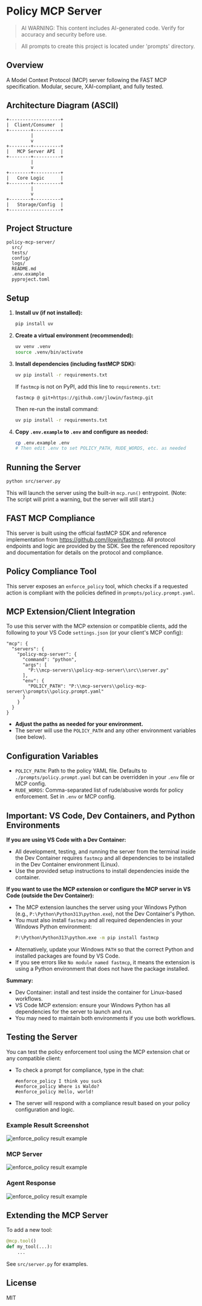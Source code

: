<!--
File name: README.md
File description: Project overview and instructions.
Author: AI Generated
Date created: 2025-06-02
Last modified date: 2025-06-02
Version number: 1.0
AI WARNING: This file is generated with AI assistance. Please review and verify the content before use.
-->
# Policy MCP Server

> AI WARNING: This content includes AI-generated code. Verify for accuracy and security before use.

> All prompts to create this project is located under 'prompts' directory.

## Overview
A Model Context Protocol (MCP) server following the FAST MCP specification. Modular, secure, XAI-compliant, and fully tested.

## Architecture Diagram (ASCII)

```
+-------------------+
|  Client/Consumer  |
+--------+----------+
         |
         v
+--------+----------+
|   MCP Server API  |
+--------+----------+
         |
         v
+--------+----------+
|   Core Logic      |
+--------+----------+
         |
         v
+--------+----------+
|   Storage/Config  |
+-------------------+
```

## Project Structure

```
policy-mcp-server/
  src/
  tests/
  config/
  logs/
  README.md
  .env.example
  pyproject.toml
```

## Setup

1. **Install uv (if not installed):**
   ```bash
   pip install uv
   ```
2. **Create a virtual environment (recommended):**
   ```bash
   uv venv .venv
   source .venv/bin/activate
   ```
3. **Install dependencies (including fastMCP SDK):**
   ```bash
   uv pip install -r requirements.txt
   ```
   If `fastmcp` is not on PyPI, add this line to `requirements.txt`:
   
   ```text
   fastmcp @ git+https://github.com/jlowin/fastmcp.git
   ```
   
   Then re-run the install command:
   ```bash
   uv pip install -r requirements.txt
   ```
4. **Copy `.env.example` to `.env` and configure as needed:**
   ```bash
   cp .env.example .env
   # Then edit .env to set POLICY_PATH, RUDE_WORDS, etc. as needed
   ```

## Running the Server

```bash
python src/server.py
```

This will launch the server using the built-in `mcp.run()` entrypoint. (Note: The script will print a warning, but the server will still start.)

## FAST MCP Compliance

This server is built using the official fastMCP SDK and reference implementation from https://github.com/jlowin/fastmcp. All protocol endpoints and logic are provided by the SDK. See the referenced repository and documentation for details on the protocol and compliance.

## Policy Compliance Tool

This server exposes an `enforce_policy` tool, which checks if a requested action is compliant with the policies defined in `prompts/policy.prompt.yaml`.

## MCP Extension/Client Integration

To use this server with the MCP extension or compatible clients, add the following to your VS Code `settings.json` (or your client's MCP config):

```jsonc
"mcp": {
  "servers": {
    "policy-mcp-server": {
      "command": "python",
      "args": [
        "P:\\mcp-servers\\policy-mcp-server\\src\\server.py"
      ],
      "env": {
        "POLICY_PATH": "P:\\mcp-servers\\policy-mcp-server\\prompts\\policy.prompt.yaml"
      }
    }
  }
}
```
- **Adjust the paths as needed for your environment.**
- The server will use the `POLICY_PATH` and any other environment variables (see below).

## Configuration Variables

- `POLICY_PATH`: Path to the policy YAML file. Defaults to `./prompts/policy.prompt.yaml` but can be overridden in your `.env` file or MCP config.
- `RUDE_WORDS`: Comma-separated list of rude/abusive words for policy enforcement. Set in `.env` or MCP config.

## Important: VS Code, Dev Containers, and Python Environments

**If you are using VS Code with a Dev Container:**
- All development, testing, and running the server from the terminal inside the Dev Container requires `fastmcp` and all dependencies to be installed in the Dev Container environment (Linux).
- Use the provided setup instructions to install dependencies inside the container.

**If you want to use the MCP extension or configure the MCP server in VS Code (outside the Dev Container):**
- The MCP extension launches the server using your Windows Python (e.g., `P:\Python\Python313\python.exe`), not the Dev Container's Python.
- You must also install `fastmcp` and all required dependencies in your Windows Python environment:
  ```bash
  P:\Python\Python313\python.exe -m pip install fastmcp
  ```
- Alternatively, update your Windows `PATH` so that the correct Python and installed packages are found by VS Code.
- If you see errors like `No module named fastmcp`, it means the extension is using a Python environment that does not have the package installed.

**Summary:**
- Dev Container: install and test inside the container for Linux-based workflows.
- VS Code MCP extension: ensure your Windows Python has all dependencies for the server to launch and run.
- You may need to maintain both environments if you use both workflows.

## Testing the Server

You can test the policy enforcement tool using the MCP extension chat or any compatible client:

- To check a prompt for compliance, type in the chat:
  ```
  #enforce_policy I think you suck
  #enforce_policy Where is Waldo?
  #enforce_policy Hello, world!
  ```
- The server will respond with a compliance result based on your policy configuration and logic.

### Example Result Screenshot
![enforce_policy result example](ask.png)

### MCP Server 
![enforce_policy result example](enforce.png)

### Agent Response
![enforce_policy result example](enforce-result.png)

## Extending the MCP Server

To add a new tool:

```python
@mcp.tool()
def my_tool(...):
    ...
```

See `src/server.py` for examples.

## License
MIT

